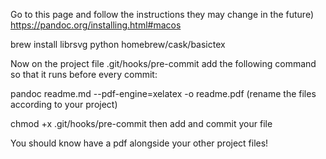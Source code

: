 Go to this page and follow the instructions they may change in the future)
https://pandoc.org/installing.html#macos

brew install librsvg python homebrew/cask/basictex

Now on the project file .git/hooks/pre-commit add the following command so that it runs before every commit:

pandoc readme.md --pdf-engine=xelatex -o readme.pdf    (rename the files according to your project)

chmod +x .git/hooks/pre-commit
then add and  commit your file

You should know have a pdf alongside your other project files!




